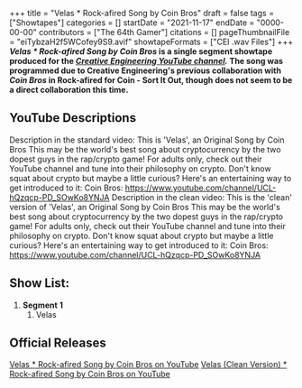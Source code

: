 +++
title = "Velas * Rock-afired Song by Coin Bros"
draft = false
tags = ["Showtapes"]
categories = []
startDate = "2021-11-17"
endDate = "0000-00-00"
contributors = ["The 64th Gamer"]
citations = []
pageThumbnailFile = "eiTybzaH2f5WCofey9S9.avif"
showtapeFormats = ["CEI .wav Files"]
+++
***Velas * Rock-afired Song by Coin Bros* is a single segment showtape produced for the *[Creative Engineering YouTube channel](https://www.youtube.com/channel/UCjhqAaWA7JZtxm3Mof3KJcA).*
The song was programmed due to Creative Engineering's previous collaboration with *Coin Bros* in Rock-afired for Coin - Sort It Out, though does not seem to be a direct collaboration this time.**

## YouTube Descriptions

Description in the standard video:
This is 'Velas', an Original Song by Coin Bros
This may be the world's best song about cryptocurrency by the two dopest guys in the rap/crypto game! For adults only, check out their YouTube channel and tune into their philosophy on crypto.
Don't know squat about crypto but maybe a little curious? Here's an entertaining way to get introduced to it:
Coin Bros: https://www.youtube.com/channel/UCL-hQzqcp-PD_SOwKo8YNJA
Description in the clean video:
This is the 'clean' version of 'Velas', an Original Song by Coin Bros
This may be the world's best song about cryptocurrency by the two dopest guys in the rap/crypto game! For adults only, check out their YouTube channel and tune into their philosophy on crypto.
Don't know squat about crypto but maybe a little curious? Here's an entertaining way to get introduced to it:
Coin Bros: https://www.youtube.com/channel/UCL-hQzqcp-PD_SOwKo8YNJA

## Show List:

1.  **Segment** **1**
    1.  Velas

## Official Releases

[Velas * Rock-afired Song by Coin Bros on YouTube](https://www.youtube.com/watch?v=J_N_E_NHPu0)
[Velas (Clean Version) * Rock-afired Song by Coin Bros on YouTube](https://www.youtube.com/watch?v=PgMpNCOR2L4)
